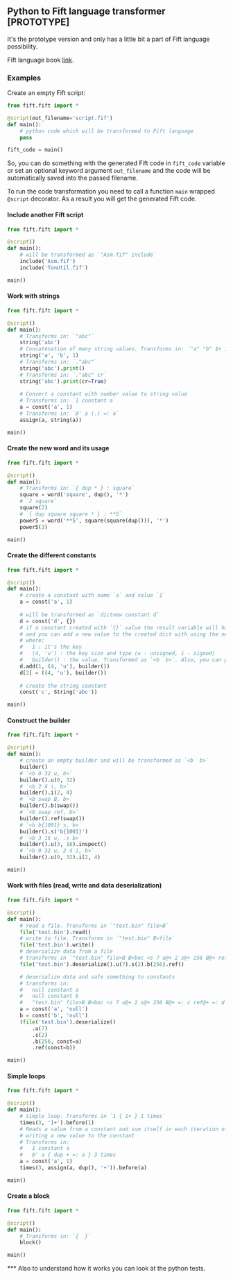 ## Python to Fift language transformer [PROTOTYPE]

It's the prototype version and only has a little bit a part of Fift language 
possibility.

Fift language book [link](https://test.ton.org/fiftbase.pdf).

### Examples

Create an empty Fift script:
```python
from fift.fift import *

@script(out_filename='script.fif')
def main():
    # python code which will be transformed to Fift language
    pass

fift_code = main()
```
So, you can do something with the generated Fift code in `fift_code` variable or 
set an optional keyword argument `out_filename` and the code will be automatically
saved into the passed filename.

To run the code transformation you need to call a function `main` wrapped `@script` 
decorator. As a result you will get the generated Fift code.

#### Include another Fift script

```python
from fift.fift import *

@script()
def main():
    # will be transformed as `"Asm.fif" include`
    include('Asm.fif')
    include('TonUtil.fif')

main()
```

#### Work with strings

```python
from fift.fift import *

@script()
def main():
    # Transforms in: `"abc"`
    string('abc')
    # Concatenation of many string values. Transforms in: `"a" "b" $+ 1 (.) $+`
    string('a', 'b', 1)
    # Transforms in: `."abc"`
    string('abc').print()
    # Transforms in: `."abc" cr`
    string('abc').print(cr=True)
    
    # Convert a constant with number value to string value
    # Transforms in: `1 constant a`
    a = const('a', 1)
    # Transforms in: `@' a (.) =: a`
    assign(a, string(a))

main()
```

#### Create the new word and its usage

```python
from fift.fift import *

@script()
def main():
    # Transforms in: `{ dup * } : square`
    square = word('square', dup(), '*')
    # `2 square`
    square(2)
    # `{ dup square square * } : **5`
    power5 = word('**5', square(square(dup())), '*')
    power5(3)

main()
```

#### Create the different constants

```python
from fift.fift import *

@script()
def main():
    # create a constant with name `a` and value `1`
    a = const('a', 1)
    
    # will be transformed as `dictnew constant d`
    d = const('d', {})
    # if a constant created with `{}` value the result variable will have `Dict` interface
    # and you can add a new value to the created dict with using the next ways
    # where:
    #   1 : it's the key
    #   (4, 'u') : the key size and type (u - unsigned, i - signed)
    #   builder() : the value. Transformed as `<b  b>`. Also, you can pass another entity as value.
    d.add(1, (4, 'u'), builder())
    d[2] = ((4, 'u'), builder())
    
    # create the string constant
    const('c', String('abc'))

main()
```

#### Construct the builder

```python
from fift.fift import *

@script()
def main():
    # create an empty builder and will be transformed as `<b  b>`
    builder()
    # `<b 0 32 u, b>`
    builder().u(0, 32)
    # `<b 2 4 i, b>`
    builder().i(2, 4)
    # `<b swap B, b>`
    builder().b(swap())
    # `<b swap ref, b>`
    builder().ref(swap())
    # `<b b{1001} s, b>`
    builder().s('b{1001}')
    # `<b 3 16 u, .s b>`
    builder().u(3, 16).inspect()
    # `<b 0 32 u, 2 4 i, b>`
    builder().u(0, 32).i(2, 4)

main()
```

#### Work with files (read, write and data deserialization)

```python
from fift.fift import *

@script()
def main():
    # read a file. Transforms in `"test.bin" file>B`
    file('test.bin').read()
    # write to file. Transforms in `"test.bin" B>file`
    file('test.bin').write()
    # deserialize data from a file
    # transforms in `"test.bin" file>B B>boc <s 7 u@+ 2 s@+ 256 B@+ ref@+`
    file('test.bin').deserialize().u(7).s(2).b(256).ref()

    # deserialize data and safe something to constants
    # transforms in:
    #   null constant a
    #   null constant b
    #   "test.bin" file>B B>boc <s 7 u@+ 2 s@+ 256 B@+ =: c ref@+ =: d
    a = const('a', 'null')
    b = const('b', 'null')
    (file('test.bin').deserialize()
        .u(7)
        .s(2)
        .b(256, const=a)
        .ref(const=b))

main()
```

#### Simple loops

```python
from fift.fift import *

@script()
def main():
    # Simple loop. Transforms in `1 { 1+ } 1 times`
    times(3, '1+').before(1)
    # Reads a value from a constant and sum itself in each iteration of the loop 
    # writing a new value to the constant
    # Transforms in:
    #   1 constant a
    #   @' a { dup + =: a } 3 times
    a = const('a', 1)
    times(3, assign(a, dup(), '+')).before(a)

main()
```

#### Create a block

```python
from fift.fift import *

@script()
def main():
    # Transforms in: `{  }`
    block()

main()
```

*** Also to understand how it works you can look at the python tests.